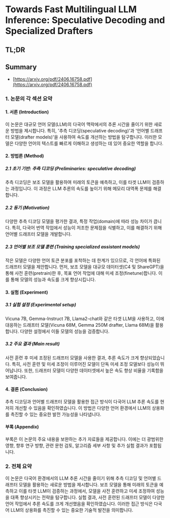 # Towards Fast Multilingual LLM Inference: Speculative Decoding and Specialized Drafters
## TL;DR
## Summary
- [https://arxiv.org/pdf/2406.16758.pdf](https://arxiv.org/pdf/2406.16758.pdf)

### 1. 논문의 각 섹션 요약

#### 1. 서론 (Introduction)
이 논문은 대규모 언어 모델(LLM)의 다국어 맥락에서의 추론 시간을 줄이기 위한 새로운 방법을 제시합니다. 특히, '추측 디코딩(speculative decoding)'과 '언어별 드래프터 모델(drafter models)'을 사용하여 속도를 개선하는 방법을 탐구합니다. 이러한 모델은 다양한 언어의 텍스트를 빠르게 이해하고 생성하는 데 있어 중요한 역할을 합니다.

#### 2. 방법론 (Method)
##### 2.1 초기 기반: 추측 디코딩 (Preliminaries: speculative decoding)
추측 디코딩은 보조 모델을 활용하여 미래의 토큰을 예측하고, 이를 타겟 LLM이 검증하는 과정입니다. 이 과정은 LLM 추론의 속도를 높이기 위해 메모리 대역폭 문제를 해결합니다.

##### 2.2 동기 (Motivation)
다양한 추측 디코딩 모델을 평가한 결과, 특정 작업(domain)에 따라 성능 차이가 큽니다. 특히, 다국어 번역 작업에서 성능이 저조한 문제점을 식별하고, 이를 해결하기 위해 언어별 드래프터 모델을 개발합니다.

##### 2.3 언어별 보조 모델 훈련 (Training specialized assistant models)
작은 모델은 다양한 언어 토큰 분포를 포착하는 데 한계가 있으므로, 각 언어에 특화된 드래프터 모델을 제안합니다. 먼저, 보조 모델을 대규모 데이터셋(C4 및 ShareGPT)을 통해 사전 훈련(pretrain)한 후, 목표 언어 작업에 대해 미세 조정(finetune)합니다. 이를 통해 모델의 성능과 속도를 크게 향상시킵니다.

#### 3. 실험 (Experiment)
##### 3.1 실험 설정 (Experimental setup)
Vicuna 7B, Gemma-Instruct 7B, Llama2-chat와 같은 타겟 LLM을 사용하고, 이에 대응하는 드래프터 모델(Vicuna 68M, Gemma 250M drafter, Llama 68M)을 활용합니다. 다양한 설정에서 이들 모델의 성능을 검증합니다.

##### 3.2 주요 결과 (Main result)
사전 훈련 후 미세 조정된 드래프터 모델을 사용한 결과, 추론 속도가 크게 향상되었습니다. 특히, 사전 훈련 및 미세 조정이 이루어진 모델이 단독 미세 조정 모델보다 성능이 뛰어납니다. 또한, 드래프터 모델이 다양한 데이터셋에서 높은 속도 향상 비율을 기록함을 보여줍니다.

#### 4. 결론 (Conclusion)
추측 디코딩과 언어별 드래프터 모델을 활용한 접근 방식이 다국어 LLM 추론 속도를 현저히 개선할 수 있음을 확인하였습니다. 이 방법은 다양한 언어 환경에서 LLM의 상용화를 촉진할 수 있는 중요한 발전 가능성을 나타냅니다.

#### 부록 (Appendix)
부록은 이 논문의 주요 내용을 보완하는 추가 자료들을 제공합니다. 이에는 더 광범위한 영향, 향후 연구 방향, 관련 문헌 검토, 알고리즘 세부 사항 및 추가 실험 결과가 포함됩니다.

### 2. 전체 요약
이 논문은 다국어 환경에서의 LLM 추론 시간을 줄이기 위해 추측 디코딩 및 언어별 드래프터 모델을 활용하는 새로운 방법을 제시합니다. 보조 모델을 통해 미래의 토큰을 예측하고 이를 타겟 LLM이 검증하는 과정에서, 모델을 사전 훈련하고 미세 조정하여 성능을 대폭 향상시키는 전략을 탐구합니다. 실험 결과, 사전 훈련된 드래프터 모델이 다양한 언어 작업에서 추론 속도를 크게 개선했음을 확인하였습니다. 이러한 접근 방식은 다국어 LLM의 상용화를 촉진할 수 있는 중요한 기술적 발전을 의미합니다.